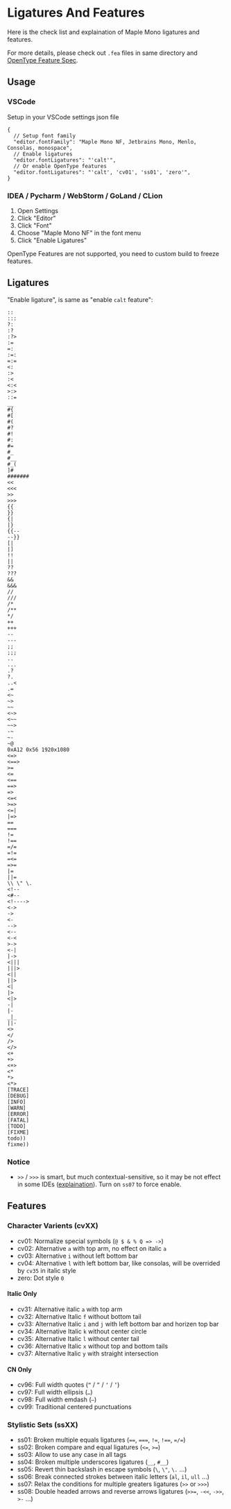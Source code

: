 # Ligatures And Features

Here is the check list and explaination of Maple Mono ligatures and features.

For more details, please check out `.fea` files in same directory and [OpenType Feature Spec](https://adobe-type-tools.github.io/afdko/OpenTypeFeatureFileSpecification.html).

## Usage

### VSCode

Setup in your VSCode settings json file

```jsonc
{
  // Setup font family
  "editor.fontFamily": "Maple Mono NF, Jetbrains Mono, Menlo, Consolas, monospace",
  // Enable ligatures
  "editor.fontLigatures": "'calt'",
  // Or enable OpenType features
  "editor.fontLigatures": "'calt', 'cv01', 'ss01', 'zero'",
}
```

### IDEA / Pycharm / WebStorm / GoLand / CLion

1. Open Settings
2. Click "Editor"
3. Click "Font"
4. Choose "Maple Mono NF" in the font menu
5. Click "Enable Ligatures"

OpenType Features are not supported, you need to custom build to freeze features.

## Ligatures

"Enable ligature", is same as "enable `calt` feature":

<!-- CALT -->
```
::
:::
?:
:?
:?>
:=
=:
:=:
=:=
<:
:>
:<
<:<
>:>
::=
__
#{
#[
#(
#?
#!
#:
#=
#_
#__
#_(
]#
#######
<<
<<<
>>
>>>
{{
}}
{|
|}
{{--
--}}
[|
|]
!!
||
??
???
&&
&&&
//
///
/*
/**
*/
++
+++
--
---
;;
;;;
..
...
.?
?.
..<
.=
<~
~>
~~
<~>
<~~
~~>
-~
~-
~@
0xA12 0x56 1920x1080
<=>
<==>
>=
<=
<==
==>
=>
<=<
>=>
<=|
|=>
==
===
!=
!==
=/=
=!=
=<=
=>=
|=
||=
\\ \" \.
<!--
<#--
<!---->
<->
->
<-
-->
<--
<-<
>->
<-|
|->
<|||
|||>
<||
||>
<|
|>
<|>
-|
|-
_|_
||-
<>
</
/>
</>
<+
+>
<+>
<*
*>
<*>
[TRACE]
[DEBUG]
[INFO]
[WARN]
[ERROR]
[FATAL]
[TODO]
[FIXME]
todo))
fixme))
```
<!-- CALT -->

### Notice

- `>>` / `>>>` is smart, but much contextual-sensitive, so it may be not effect in some IDEs ([explaination](https://github.com/subframe7536/maple-font/discussions/275)). Turn on `ss07` to force enable.

## Features

### Character Varients (cvXX)

<!-- CV -->
- cv01: Normalize special symbols (`@ $ & % Q => ->`)
- cv02: Alternative `a` with top arm, no effect on italic `a`
- cv03: Alternative `i` without left bottom bar
- cv04: Alternative `l` with left bottom bar, like consolas, will be overrided by `cv35` in italic style
- zero: Dot style `0`
<!-- CV -->

#### Italic Only

<!-- CV-IT -->
- cv31: Alternative italic `a` with top arm
- cv32: Alternative Italic `f` without bottom tail
- cv33: Alternative Italic `i` and `j` with left bottom bar and horizen top bar
- cv34: Alternative Italic `k` without center circle
- cv35: Alternative Italic `l` without center tail
- cv36: Alternative Italic `x` without top and bottom tails
- cv37: Alternative Italic `y` with straight intersection
<!-- CV-IT -->

#### CN Only

<!-- CV-CN -->
- cv96: Full width quotes (`“` / `”` / `‘` / `’`)
- cv97: Full width ellipsis (`…`)
- cv98: Full width emdash (`—`)
- cv99: Traditional centered punctuations
<!-- CV-CN -->

### Stylistic Sets (ssXX)

<!-- SS -->
- ss01: Broken multiple equals ligatures (`==`, `===`, `!=`, `!==`, `=/=`)
- ss02: Broken compare and equal ligatures (`<=`, `>=`)
- ss03: Allow to use any case in all tags
- ss04: Broken multiple underscores ligatures (`__`, `#__`)
- ss05: Revert thin backslash in escape symbols (`\`, `\"`, `\.` ...)
- ss06: Break connected strokes between italic letters (`al`, `il`, `ull` ...)
- ss07: Relax the conditions for multiple greaters ligatures (`>>` or `>>>`)
- ss08: Double headed arrows and reverse arrows ligatures (`>>=`, `-<<`, `->>`, `>-` ...)
<!-- SS -->
